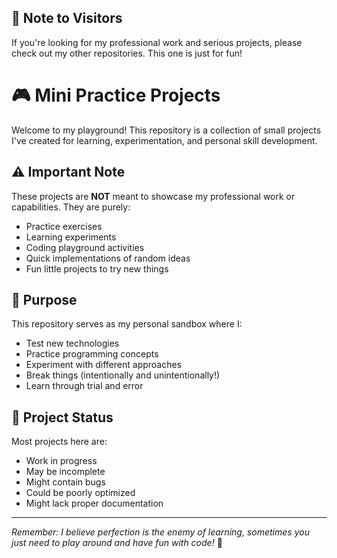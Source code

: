 ## 📝 Note to Visitors

If you're looking for my professional work and serious projects, please check out my other repositories. This one is just for fun!

# 🎮 Mini Practice Projects

Welcome to my playground! This repository is a collection of small projects I've created for learning, experimentation, and personal skill development.

## ⚠️ Important Note

These projects are **NOT** meant to showcase my professional work or capabilities. They are purely:
- Practice exercises
- Learning experiments
- Coding playground activities
- Quick implementations of random ideas
- Fun little projects to try new things

## 🎯 Purpose

This repository serves as my personal sandbox where I:
- Test new technologies
- Practice programming concepts
- Experiment with different approaches
- Break things (intentionally and unintentionally!)
- Learn through trial and error

## 🚧 Project Status

Most projects here are:
- Work in progress
- May be incomplete
- Might contain bugs
- Could be poorly optimized
- Might lack proper documentation

---
*Remember: I believe perfection is the enemy of learning, sometimes you just need to play around and have fun with code!* 🎈
